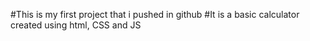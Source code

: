 #This is my first project that i pushed in github
#It is a basic calculator created using html, CSS and JS